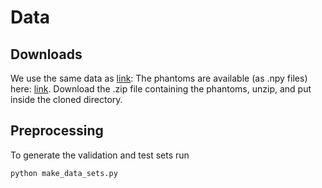 # Data

## Downloads
We use the same data as [link](https://github.com/Subhadip-1/data_driven_convex_regularization/):
The phantoms are available (as .npy files) here: [link](https://drive.google.com/drive/folders/1SHN-yti3MgLmmW_l0agZRzMVtp0kx6dD?usp=sharing). Download the .zip file containing the phantoms, unzip, and put inside the cloned directory.

## Preprocessing
To generate the validation and test sets run
```
python make_data_sets.py
```